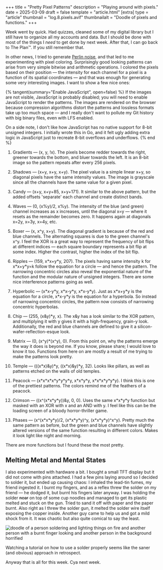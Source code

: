 +++
title = "Pretty Pixel Patterns"
description = "Playing around with pixels."
date = 2025-03-09
draft = false
template = "article.html"
[extra]
type = "article"
thumbnail = "log.8.pixels.avif"
thumbnailalt = "Doodle of pixels and functions."
+++

Week went by quick. Had quizzes, cleaned some of my digital library but I still have to organize all my accounts and data. But I should be done with most of the things I *need* to get done by next week. After that, I can go back to The Plan™. If you still remember that.

In other news, I tried to generate [Perlin noise](https://en.wikipedia.org/wiki/Perlin_noise#Algorithm_detail), and that led to me experimenting with pixel coloring. Surprisingly good looking patterns can arise from very simple bitwise and arithmetic operations. I colored the pixels based on their position — the intensity for each channel for a pixel is a function of its spatial coordinates — and that was enough for generating some very interesting images. I want to show a few nice ones:

{% tangent(summary="Enable JavaScript", open=false) %}
If the images are not visible, JavaScript is probably disabled; you will need to enable JavaScript to render the patterns. The images are rendered on the browser because compression algorithms distort the patterns and lossless formats take up too much space — and I really don't want to pollute my Git history with big binary files, even with LFS enabled.

On a side note, I don't like how JavaScript has no native support for 8-bit unsigned integers. I initially wrote this in Go, and it felt ugly adding extra logic in JavaScript just to recreate 8-bit overflows and underflows.
{% end %}

1. Gradients — (x, y, !x). The pixels become redder towards the right, greener towards the bottom, and bluer towards the left. It is an 8-bit image so the pattern repeats after every 256 pixels.

<canvas id="canvas0"></canvas>

2. Shadows — (x+y, x+y, x+y). The pixel value is a simple linear x+y, so diagonal pixels have the same intensity values. The image is grayscale since all the channels have the same value for a given pixel.

<canvas id="canvas1"></canvas>

3. Candy — (x+y, x+y+85, x+y+171). It similar to the above pattern, but the added offsets 'separate' each channel and create distinct bands.

<canvas id="canvas2"></canvas>

4. Waves — (0, (x%y)/2, x%y). The intensity of the blue (and green) channel increases as x increases, until the diagonal x=y — where it resets as the remainder becomes zero. It happens again at diagonals x=2y, x=3y, x=4y, etc.

<canvas id="canvas3"></canvas>

5. Boxer — (x, x^y, x+y). The diagonal gradient is because of the red and blue channels. The alternating squares is due to the green channel's x^y. I feel the XOR is a great way to represent the frequency of bit flips at different indices — each square boundary represents a bit flip at some index. Higher the contrast, higher the index of the bit flip.

<canvas id="canvas4"></canvas>

6. Ripples — (159, x\*x+y\*y, 207). The pixels having same intensity k for x\*x+y\*y=k follow the equation for a circle — and hence the pattern. The narrowing concentric circles also reveal the exponential nature of the function and the modular nature of unsigned integers. There are some nice interference patterns going as well.

<canvas id="canvas5"></canvas>

7. Hyperbolic — (x\*x-y\*y, x\*x-y\*y, x\*x-y\*y). Just as x\*x+y\*y is the equation for a circle, x\*x-y\*y is the equation for a hyperbola. So instead of narrowing concentric circles, the pattern now consists of narrowing concentric hyperbolas.

<canvas id="canvas6"></canvas>

8. Chip — (255, (x&y)\*y, x). The x&y has a look similar to the XOR pattern, and multiplying it with y gives it with a high-frequency, grain-y look. Additionally, the red and blue channels are defined to give it a silicon-wafer-reflection-esque look.

<canvas id="canvas7"></canvas>

9. Matrix — (0, (x^y)\*(x^y), 0). From this point on, why the patterns emerge the way it does is beyond me. If you know, please share; I would love to know it too. Functions from here on are mostly a result of me trying to make the patterns look pretty.

<canvas id="canvas8"></canvas>

10. Temple — (((x\*x)&y)\*y, ((x\*x)&y)\*y, 32). Looks like pillars, as well as patterns etched on the walls of old temples.

<canvas id="canvas9"></canvas>

11. Peacock — (x\*x\*x\*x\*y\*y\*y\*y, x\*x\*y\*y, x\*x\*x\*y\*y\*y). I think this is one of the prettiest patterns. The colors remind me of the feathers of a peacock.

<canvas id="canvas10"></canvas>

12. Crimson — ((x^(x\*x\*y\*y))&y, 0, 0). Uses the same x\*x\*y\*y function but masked with an XOR with x and an AND with y. I feel like this can be the loading screen of a bloody horror-thriller game.

<canvas id="canvas11"></canvas>

13. Phases — (x^(x\*x\*y\*y)/2, (x\*x\*y\*y)^y, (x\*x\*y\*y)^x^y). Pretty much the same pattern as before, but the green and blue channels have slightly altered versions of the same function resulting in different colors. Makes it look light like night and morning.

<canvas id="canvas12"></canvas>

There are more functions but I found these the most pretty.

## Melting Metal and Mental States

I also experimented with hardware a bit. I bought a small TFT display but it did not come with pins attached. I had a few pins laying around so I decided to solder it, but ended up causing chaos: I inhaled the lead-tin fumes, my friend ingested it. I burnt my fingers, and as a reflex threw the solder on my friend — he dodged it, but burnt his fingers later anyway. I was holding the solder ~~near~~ on top of some cup noodles and managed to get its plastic melted and stuck on the gun. Tried to sand it off with paper and the paper burnt. Also right as I threw the solder gun, it melted the solder wire itself exposing the copper inside. Another guy came to help us and got a mild shock from it. It was chaotic but also quite comical to say the least.

![doodle of a person soldering and lighting things on fire and another person with a burnt finger looking and another person in the background horrified](/media/log/solder-chaos.avif)

Watching a tutorial on how to use a solder properly seems like the saner (and obvious) approach in retrospect.

Anyway that is all for this week. Cya next week.

<script src="/scripts/8-pretty-pixel-patterns.js"></script>
